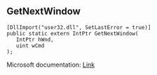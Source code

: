 ## GetNextWindow

```
[DllImport("user32.dll", SetLastError = true)]
public static extern IntPtr GetNextWindow(
   IntPtr hWnd,
   uint wCmd
);
```

Microsoft documentation: [Link](https://docs.microsoft.com/en-us/windows/win32/api/winuser/nf-winuser-getnextwindow)
